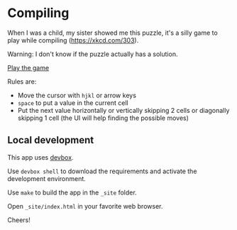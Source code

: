 # Compiling

When I was a child, my sister showed me this puzzle,
it's a silly game to play while compiling (https://xkcd.com/303).

Warning: I don't know if the puzzle actually has a solution.

[Play the game](https://carlotm.github.io/compiling)

Rules are:

- Move the cursor with `hjkl` or arrow keys
- `space` to put a value in the current cell
- Put the next value horizontally or vertically skipping 2 cells or diagonally skipping 1 cell (the UI will help finding the possible moves)

## Local development

This app uses [devbox](https://www.jetpack.io/devbox/).

Use `devbox shell` to download the requirements and activate the development environment.

Use `make` to build the app in the `_site` folder.

Open `_site/index.html` in your favorite web browser.

Cheers!

